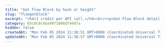 ```yaml
---
title: "Get Flow Block by hash or height"
slug: "flowgetblock"
excerpt: "<h4>1 credit per API call.</h4><br/><p>Get Flow Block detail by block hash or height.</p>"
category: 65c0c8c6ba99f1006df40d7a
hidden: false
createdAt: "Mon Feb 05 2024 11:38:51 GMT+0000 (Coordinated Universal Time)"
updatedAt: "Mon Feb 05 2024 11:38:57 GMT+0000 (Coordinated Universal Time)"
---
```

